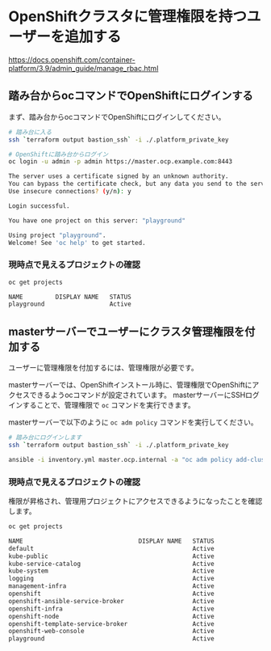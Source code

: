 # OpenShiftクラスタに管理権限を持つユーザーを追加する

https://docs.openshift.com/container-platform/3.9/admin_guide/manage_rbac.html

## 踏み台からocコマンドでOpenShiftにログインする

まず、踏み台からocコマンドでOpenShiftにログインしてください。

```bash
# 踏み台に入る
ssh `terraform output bastion_ssh` -i ./.platform_private_key

# OpenShiftに踏み台からログイン
oc login -u admin -p admin https://master.ocp.example.com:8443

The server uses a certificate signed by an unknown authority.
You can bypass the certificate check, but any data you send to the server could be intercepted by others.
Use insecure connections? (y/n): y

Login successful.

You have one project on this server: "playground"

Using project "playground".
Welcome! See 'oc help' to get started.
```

### 現時点で見えるプロジェクトの確認

```bash
oc get projects

NAME         DISPLAY NAME   STATUS
playground                  Active
```

## masterサーバーでユーザーにクラスタ管理権限を付加する

ユーザーに管理権限を付加するには、管理権限が必要です。

masterサーバーでは、OpenShiftインストール時に、管理権限でOpenShiftにアクセスできるようocコマンドが設定されています。
masterサーバーにSSHログインすることで、管理権限で `oc` コマンドを実行できます。

masterサーバーで以下のように `oc adm policy` コマンドを実行してください。

```bash
# 踏み台にログインします
ssh `terraform output bastion_ssh` -i ./.platform_private_key

ansible -i inventory.yml master.ocp.internal -a "oc adm policy add-cluster-role-to-user cluster-admin admin" --become-user cloud-user
```

### 現時点で見えるプロジェクトの確認

権限が昇格され、管理用プロジェクトにアクセスできるようになったことを確認します。

```bash
oc get projects

NAME                                DISPLAY NAME   STATUS
default                                            Active
kube-public                                        Active
kube-service-catalog                               Active
kube-system                                        Active
logging                                            Active
management-infra                                   Active
openshift                                          Active
openshift-ansible-service-broker                   Active
openshift-infra                                    Active
openshift-node                                     Active
openshift-template-service-broker                  Active
openshift-web-console                              Active
playground                                         Active
```
